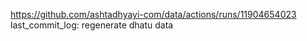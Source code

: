 https://github.com/ashtadhyayi-com/data/actions/runs/11904654023
last_commit_log: regenerate dhatu data